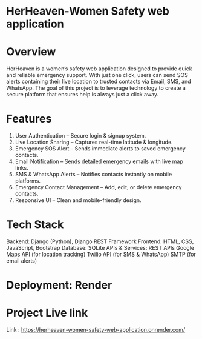 # HerHeaven-Women Safety web application

# Overview

HerHeaven is a women’s safety web application designed to provide quick and reliable emergency support. With just one click, users can send SOS alerts containing their live location to trusted contacts via Email, SMS, and WhatsApp.
The goal of this project is to leverage technology to create a secure platform that ensures help is always just a click away.

# Features

1. User Authentication – Secure login & signup system.
2. Live Location Sharing – Captures real-time latitude & longitude.
3. Emergency SOS Alert – Sends immediate alerts to saved emergency contacts.
4. Email Notification – Sends detailed emergency emails with live map links.
5. SMS & WhatsApp Alerts – Notifies contacts instantly on mobile platforms.
6. Emergency Contact Management – Add, edit, or delete emergency contacts.
7. Responsive UI – Clean and mobile-friendly design.

# Tech Stack

Backend: Django (Python), Django REST Framework
Frontend: HTML, CSS, JavaScript, Bootstrap
Database: SQLite
APIs & Services:
REST APIs
Google Maps API (for location tracking)
Twilio API (for SMS & WhatsApp)
SMTP (for email alerts)

# Deployment: Render 
# Project Live link
Link : https://herheaven-women-safety-web-application.onrender.com/
